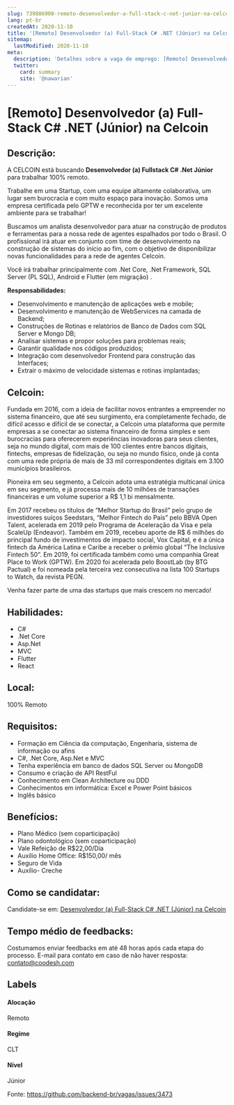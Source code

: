 ```yaml
---
slug: 739886900-remoto-desenvolvedor-a-full-stack-c-net-junior-na-celcoin
lang: pt-br
createdAt: 2020-11-10
title: '[Remoto] Desenvolvedor (a) Full-Stack C# .NET (Júnior) na Celcoin - Vaga de Emprego'
sitemap:
  lastModified: 2020-11-10
meta:
  description: 'Detalhes sobre a vaga de emprego: [Remoto] Desenvolvedor (a) Full-Stack C# .NET (Júnior) na Celcoin'
  twitter:
    card: summary
    site: '@nawarian'
---
```


# [Remoto] Desenvolvedor (a) Full-Stack C# .NET (Júnior) na Celcoin

## Descrição: 
 <p>A CELCOIN está buscando <strong>Desenvolvedor (a) Fullstack C# .Net Júnior </strong>para trabalhar 100% remoto.</p>
<p>Trabalhe em uma Startup, com uma equipe altamente colaborativa, um lugar sem burocracia e com muito espaço para inovação. Somos uma empresa certificada pelo GPTW e reconhecida por ter um excelente ambiente para se trabalhar!</p>
<p>Buscamos um analista desenvolvedor para atuar na construção de produtos e ferramentas para a nossa rede de agentes espalhados por todo o Brasil. O profissional irá atuar em conjunto com time de desenvolvimento na construção de sistemas do início ao fim, com o objetivo de disponibilizar novas funcionalidades  para a rede de agentes Celcoin.</p>
<p>Você irá trabalhar principalmente com .Net Core, .Net Framework, SQL Server (PL SQL), Android e Flutter (em migração) .&nbsp;</p>
<p><strong>Responsabilidades:</strong></p>
<ul>
<li>Desenvolvimento e manutenção de aplicações web e mobile;</li>
<li>Desenvolvimento e manutenção de WebServices na camada de Backend;</li>
<li>Construções de Rotinas e relatórios de Banco de Dados com SQL Server e Mongo DB;</li>
<li>Analisar sistemas e propor soluções para problemas reais;</li>
<li>Garantir qualidade nos códigos produzidos;</li>
<li>Integração com desenvolvedor Frontend para construção das Interfaces;</li>
<li>Extrair o máximo de velocidade sistemas e rotinas implantadas;</li>
</ul>

## Celcoin: 
 <p>Fundada em 2016, com a ideia de facilitar novos entrantes a empreender no sistema financeiro, que até seu surgimento, era completamente fechado, de difícil acesso e difícil de se conectar, a Celcoin uma plataforma que permite empresas a se conectar ao sistema financeiro de forma simples e sem burocracias para oferecerem experiências inovadoras para seus clientes, seja no mundo digital, com mais de 100 clientes entre bancos digitais, fintechs, empresas de fidelização, ou seja no mundo físico, onde já conta com uma rede própria de mais de 33 mil correspondentes digitais em 3.100 municípios brasileiros.&nbsp;</p>
<p>Pioneira em seu segmento, a Celcoin adota uma estratégia multicanal única em seu segmento, e já processa mais de 10 milhões de transações financeiras e um volume superior a R$ 1,1 bi mensalmente.</p>
<p>Em 2017 recebeu os títulos de “Melhor Startup do Brasil” pelo grupo de investidores suíços Seedstars, “Melhor Fintech do País” pelo BBVA Open Talent, acelerada em 2019 pelo Programa de Aceleração da Visa e pela ScaleUp (Endeavor). Também em 2019, recebeu aporte de R$ 6 milhões do principal fundo de investimentos de impacto social, Vox Capital, e é a única fintech da América Latina e Caribe a receber o prêmio global “The Inclusive Fintech 50”. Em 2019, foi certificada também como uma companhia Great Place to Work (GPTW). Em 2020 foi acelerada pelo BoostLab (by BTG Pactual) e foi nomeada pela terceira vez consecutiva na lista 100 Startups to Watch, da revista PEGN.</p>
<p>Venha fazer parte de uma das startups que mais crescem no mercado!</p>
<p></p>

## Habilidades: 
 - C# 
- .Net Core 
- Asp.Net 
- MVC 
- Flutter 
- React

## Local: 
 100% Remoto

## Requisitos: 
 - Formação em Ciência da computação, Engenharia, sistema de informação ou afins 
- C#, .Net Core, Asp.Net e MVC 
- Tenha experiência em banco de dados SQL Server ou MongoDB 
- Consumo e criação de API RestFul 
- Conhecimento em Clean Architecture ou DDD 
- Conhecimentos em informática: Excel e Power Point básicos 
- Inglês básico

## Benefícios: 
 - Plano Médico (sem coparticipação) 
- Plano odontológico (sem coparticipação)   
- Vale Refeição de R$22,00/Dia 
- Auxílio Home Office: R$150,00/ mês 
- Seguro de Vida 
- Auxílio- Creche

## Como se candidatar:
Candidate-se em: [Desenvolvedor (a) Full-Stack C# .NET (Júnior) na Celcoin](https://coodesh.com/vagas/desenvolvedor-a-fullstack-c-net-junior-184336?origin=github&modal=open)

## Tempo médio de feedbacks:
 Costumamos enviar feedbacks em até 48 horas após cada etapa do processo. E-mail para contato em caso de não haver resposta: [contato@coodesh.com](mailto:contato@coodesh.com)

## Labels
#### Alocação
Remoto

#### Regime
CLT

#### Nível
Júnior

Fonte: https://github.com/backend-br/vagas/issues/3473